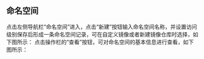 ## 命名空间 
点击左侧导航栏“命名空间”进入，点击“新建”按钮输入命名空间名称，并设置访问级别保存后形成一条命名空间记录，可在自定义镜像或者新建镜像仓库时选择，如下图所示：
<NsImg src="/oss/18.jpg" />
点击操作栏的“查看”按钮，可对命名空间的基本信息进行查看，如下图所示：
<NsImg src="/oss/19.jpg" />
<NsImg src="/oss/20.jpg" />